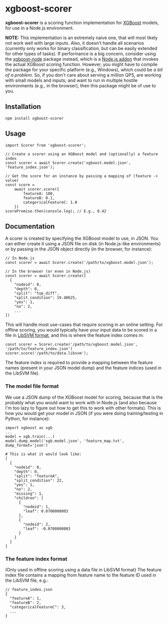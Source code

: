 # xgboost-scorer

**xgboost-scorer** is a scoring function implementation for [XGBoost](https://github.com/dmlc/xgboost) models, for use in a Node.js environment.

**NOTE:**  This implementation is an extremely naive one, that will most likely not work well with large inputs. Also, it doesn't handle all scenarios (currently only works for binary classification, but can be easily extended for other types of tasks). If performance is a big concern, consider using the [xgboost-node](https://github.com/nuanio/xgboost-node) package instead, which is a [Node.js addon](https://nodejs.org/api/addons.html) that invokes the actual XGBoost scoring function. However, you might have to compile the package for your specific platform (e.g., Windows), which could be *a bit of a problem*. So, if you don't care about serving a million QPS, are working with small models and inputs; and want to run in multiple hostile environments (e.g., in the browser), then this package might be of use to you.

## Installation

    npm install xgboost-scorer

## Usage

    import Scorer from 'xgboost-scorer';

    // Create a scorer using an XGBoost model and (optionally) a feature index
    const scorer = await Scorer.create('xgboost.model.json', 'feature_index.json');

    // Get the score for an instance by passing a mapping of (feature -> value)
    const score =
	    await scorer.score({
		    featureA: 100,
		    featureB: 0.1,
		    categoricalFeatureC: 1.0
		})
    scorePromise.then(console.log); // E.g., 0.42

## Documentation
A scorer is created by specifying the XGBoost model to use, in JSON. You can either create it using a JSON file on disk (in Node.js-like environments) or by passing in the JSON object directly (in the browser, for instance):

    // In Node.js
    const scorer = await Scorer.create('/path/to/xgboost.model.json');

    // In the browser (or even in Node.js)
    const scorer = await Scorer.create([
	  {
	    "nodeid": 0,
	    "depth": 0,
	    "split": "top_diff",
	    "split_condition": 19.40625,
	    "yes": 1,
	    "no": 2,
	    ...
    ])

This will handle most use-cases that require scoring in an online setting. For offline scoring, you would typically have your input data to be scored in a file in [LibSVM format](https://xgboost.readthedocs.io/en/latest/tutorials/input_format.html), and this is where the feature index comes in:

    const scorer = Scorer.create('/path/to/xgboost.model.json', '/path/to/feature_index.json')
    scorer.score('/path/to/data.libsvm');

The feature index is required to provide a mapping between the feature names (present in your JSON model dump) and the feature indices (used in the LibSVM file).

### The model file format
We use a JSON dump of the XGBoost model for scoring, because that is the probably what you would want to work with in Node.js (and also because I'm too lazy to figure out how to get this to work with other formats). This is how you would get your model in JSON (if you were doing training/testing in Python, for instance):

    import xgboost as xgb
    ...
    model = xgb.train(...)
    model.dump_model('xgb.model.json', 'feature_map.txt', dump_format='json')

    # This is what it would look like:
    [
	  {
        "nodeid": 0,
        "depth": 0,
        "split": "featureA",
        "split_condition": 22,
        "yes": 1,
        "no": 2,
        "missing": 1,
        "children": [
          {
            "nodeid": 1,
            "leaf": 0.0700000003
          },
          {
            "nodeid": 2,
            "leaf": -0.0700000003
          }
        ]
      }
    ]

### The feature index format
(Only used in offline scoring using a data file in LibSVM format)
The feature index file contains a mapping from feature name to the feature ID used in the LibSVM file, e.g.:

    // feature_index.json
    {
      "featureA": 1,
      "featureB": 2,
      "categoricalFeatureC": 3,
      ...
    }




